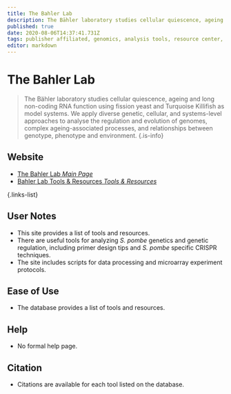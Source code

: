 ```yaml
---
title: The Bahler Lab
description: The Bähler laboratory studies cellular quiescence, ageing and long non-coding RNA function using fission yeast and Turquoise Killifish as model systems.
published: true
date: 2020-08-06T14:37:41.731Z
tags: publisher affiliated, genomics, analysis tools, resource center, transcriptomics, eukaryota, yeast
editor: markdown
---
```


# The Bahler Lab

> The Bähler laboratory studies cellular quiescence, ageing and long non-coding RNA function using fission yeast and Turquoise Killifish as model systems. We apply diverse genetic, cellular, and systems-level approaches to analyse the regulation and evolution of genomes, complex ageing-associated processes, and relationships between genotype, phenotype and environment.
{.is-info}

 

## Website 

- [The Bahler Lab *Main Page*](http://www.bahlerlab.info/home/)
- [Bahler Lab Tools & Resources *Tools & Resources*](http://www.bahlerlab.info/resources/)

 {.links-list}


## User Notes
 
 - This site provides a list of tools and resources.
 - There are useful tools for analyzing *S. pombe* genetics and genetic regulation, including primer design tips and *S. pombe* specific CRISPR techniques. 
 - The site includes scripts for data processing and microarray experiment protocols. 

## Ease of Use
 
 - The database provides a list of tools and resources. 
 
 ## Help
 
 - No formal help page. 
 
 ## Citation
 
 - Citations are available for each tool listed on the database. 
 
 